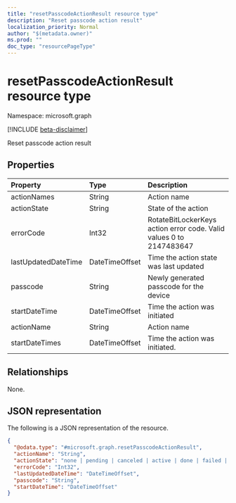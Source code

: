 ```yaml
---
title: "resetPasscodeActionResult resource type"
description: "Reset passcode action result"
localization_priority: Normal
author: "$(metadata.owner)"
ms.prod: ""
doc_type: "resourcePageType"
---
```


# resetPasscodeActionResult resource type

Namespace: microsoft.graph

[!INCLUDE [beta-disclaimer](../../includes/beta-disclaimer.md)]

Reset passcode action result

## Properties

| Property            | Type           | Description                                                         |
| :------------------ | :------------- | :------------------------------------------------------------------ |
| actionNames         | String         | Action name                                                         |
| actionState         | String         | State of the action                                                 |
| errorCode           | Int32          | RotateBitLockerKeys action error code. Valid values 0 to 2147483647 |
| lastUpdatedDateTime | DateTimeOffset | Time the action state was last updated                              |
| passcode            | String         | Newly generated passcode for the device                             |
| startDateTime       | DateTimeOffset | Time the action was initiated                                       |
| actionName          | String         | Action name                                                         |
| startDateTimes      | DateTimeOffset | Time the action was initiated.                                      |

## Relationships

None.

## JSON representation

The following is a JSON representation of the resource.

<!-- {
  "blockType": "resource",
  "@odata.type": "microsoft.graph.resetPasscodeActionResult",
}
-->

```json
{
  "@odata.type": "#microsoft.graph.resetPasscodeActionResult",
  "actionName": "String",
  "actionState": "none | pending | canceled | active | done | failed | notSupported",
  "errorCode": "Int32",
  "lastUpdatedDateTime": "DateTimeOffset",
  "passcode": "String",
  "startDateTime": "DateTimeOffset"
}
```